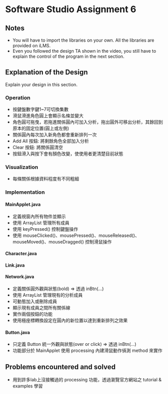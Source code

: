 # Software Studio Assignment 6

## Notes
+ You will have to import the libraries on your own. All the libraries are provided on iLMS.
+ Even you followed the design TA shown in the video, you still have to explain the control of the program in the next section.

## Explanation of the Design
Explain your design in this section.  

### Operation
+ 按鍵盤數字鍵1~7可切換集數
+ 滑鼠滑進角色圓上會顯示名條並變大
+ 角色圓可拖曳，若拖進關係圓內可加入分析，拖出圓外可移出分析，其餘回到原本的固定位置(圓上或左側)
+ 關係圓內每次加入新角色都會重新排列一次
+ Add All 按鈕: 將剩餘角色全部加入分析
+ Clear 按鈕: 將關係圓清空
+ 按鈕滑入與按下會有顏色改變，使使用者更清楚目前狀態

### Visualization
+ 每條關係根據資料程度有不同粗細

### Implementation

#### MainApplet.java
+ 定義視窗內所有物件並顯示
+ 使用 ArrayList 管理所有成員
+ 使用 keyPressed() 控制鍵盤操作
+ 使用 mouseClicked()、mousePressed()、mouseReleased()、mouseMoved()、mouseDragged() 控制滑鼠操作

#### Character.java

#### Link.java

#### Network.java
+ 定義關係圓外觀與狀態(bold) => 透過 inBtn(...)
+ 使用 ArrayList 管理現有的分析成員
+ 可動態加入或刪除成員
+ 顯示現有成員之間所有關係線
+ 實作兩個按鈕的功能
+ 使用極座標轉換設定在圓內的新位置以達到重新排列之效果

#### Button.java
+ 只定義 Button 統一外觀與狀態(over or click) => 透過 inBtn(...)
+ 功能部分於 MainApplet 使用 processing 內建滑鼠動作偵測 method 來實作

## Problems encountered and solved
+ 用到許多lab上沒接觸過的 processing 功能，透過瀏覽官方網站之 tutorial & examples 學習
